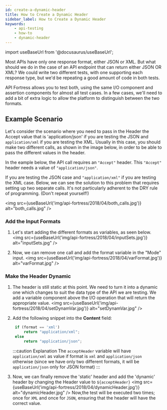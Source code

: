 ```yaml
---
id: create-a-dynamic-header
title: How to Create a Dynamic Header
sidebar_label: How to Create a Dynamic Header
keywords:
    - api-testing
    - how-to
    - dynamic-header
---
```


import useBaseUrl from '@docusaurus/useBaseUrl';

Most APIs have only one response format, either JSON or XML. But what should we do in the case of an API endpoint that can return either JSON OR XML? We could write two different tests, with one supporting each response type, but we'd be repeating a good amount of code in both tests.

API Fortress allows you to test both, using the same I/O component and assertion components for almost all test cases. In a few cases, we'll need to add a bit of extra logic to allow the platform to distinguish between the two formats.

## Example Scenario

Let's consider the scenario where you need to pass in the Header the Accept value that is 'application/json' if you are testing the JSON and `application/xml` if you are testing the XML. Usually in this case, you should make two different calls, as shown in the image below, in order to be able to pass the different values in the header.

In the eample below, the API call requires an `"Accept"` header. This `"Accept"` header needs a value of `"application/json"`. 

If you are testing the JSON case and `"application/xml"` if you are testing the XML case. Below, we can see the solution to this problem that requires setting up two separate calls. It's not particularly adherent to the DRY rule of programming. (Don't repeat yourself!)

<img src={useBaseUrl('img/api-fortress/2018/04/both_calls.jpg')} alt="both_calls.jpg" />

### Add the Input Formats

1. Let's start adding the different formats as variables, as seen below.
   <img src={useBaseUrl('img/api-fortress/2018/04/inputSets.jpg')} alt="inputSets.jpg" />

1. Now, we can remove one call and add the format variable in the "Mode" input. 
   <img src={useBaseUrl('img/api-fortress/2018/04/varFormat.jpg')} alt="varFormat.jpg" />

### Make the Header Dynamic

1. The header is still static at this point. We need to turn it into a dynamic one which changes to suit the data type of the API we are testing. We add a variable component above the I/O operation that will return the appropriate value.
   <img src={useBaseUrl('img/api-fortress/2018/04/setDynamVar.jpg')} alt="setDynamVar.jpg" />

1. Add the following snippet into the **Content** field:
   ```js
    if (format == 'xml') 
        return "application/xml"; 
    else 
        return "application/json";
   ``` 
   
   :::caution Explanation 
   The `acceptHeader` variable will have `application/xml` as value if format is `xml` and `application/json` otherwise (since we have only two different formats, it will be `application/json` only for JSON format)
   :::
   
5. Now, we can finally remove the 'static' header and add the 'dynamic' header by changing the Header value to `${acceptHeader}`
   <img src={useBaseUrl('img/api-fortress/2018/04/dynamicHeader.jpg')} alt="dynamicHeader.jpg" />
   Now,the test will be executed two times; once for `XML` and once for `JSON`, ensuring that the header will have the correct value.
